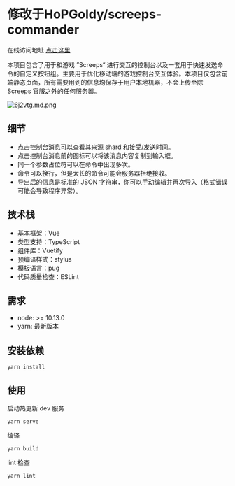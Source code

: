 # 修改于HoPGoldy/screeps-commander

在线访问地址 [点击这里](https://snmlm.github.io/screeps-commander/)

本项目包含了用于和游戏 ”Screeps“ 进行交互的控制台以及一套用于快速发送命令的自定义按钮组。主要用于优化移动端的游戏控制台交互体验。本项目仅包含前端静态页面，所有需要用到的信息均保存于用户本地机器，不会上传至除 Screeps 官服之外的任何服务器。

[![6j2vtg.md.png](https://z3.ax1x.com/2021/03/26/6j2vtg.md.png)](https://z3.ax1x.com/2021/03/26/6j2vtg.png)

## 细节

- 点击控制台消息可以查看其来源 shard 和接受/发送时间。
- 点击控制台消息前的图标可以将该消息内容复制到输入框。
- 同一个参数占位符可以在命令中出现多次。
- 命令可以换行，但是太长的命令可能会服务器拒绝接收。
- 导出后的信息是标准的 JSON 字符串，你可以手动编辑并再次导入（格式错误可能会导致程序异常）。

## 技术栈

- 基本框架：Vue
- 类型支持：TypeScript
- 组件库：Vuetify
- 预编译样式：stylus
- 模板语言：pug
- 代码质量检查：ESLint

## 需求

- node: >= 10.13.0
- yarn: 最新版本

## 安装依赖
```
yarn install
```

## 使用

启动热更新 dev 服务
```
yarn serve
```

编译
```
yarn build
```

lint 检查
```
yarn lint
```

